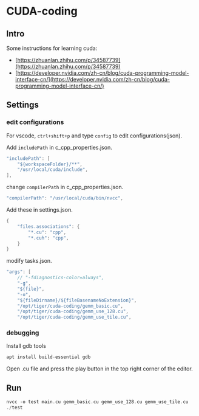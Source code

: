 # CUDA-coding

## Intro

Some instructions for learning cuda:

- [https://zhuanlan.zhihu.com/p/34587739](https://zhuanlan.zhihu.com/p/34587739)
- [https://developer.nvidia.com/zh-cn/blog/cuda-programming-model-interface-cn/](https://developer.nvidia.com/zh-cn/blog/cuda-programming-model-interface-cn/)

## Settings

### edit configurations

For vscode, `ctrl+shift+p` and type `config` to edit configurations(json).

Add `includePath` in c_cpp_properties.json.

```c
"includePath": [
    "${workspaceFolder}/**",
    "/usr/local/cuda/include",
],
```

change `compilerPath` in c_cpp_properties.json.

```c
"compilerPath": "/usr/local/cuda/bin/nvcc",
```

Add these in settings.json.

```c
{
    "files.associations": {
        "*.cu": "cpp",
        "*.cuh": "cpp",
    }
}
```

modify tasks.json.

```c
"args": [
    // "-fdiagnostics-color=always",
    "-g",
    "${file}",
    "-o",
    "${fileDirname}/${fileBasenameNoExtension}",
    "/opt/tiger/cuda-coding/gemm_basic.cu",
    "/opt/tiger/cuda-coding/gemm_use_128.cu",
    "/opt/tiger/cuda-coding/gemm_use_tile.cu",
```

### debugging

Install gdb tools

```c
apt install build-essential gdb
```

Open .cu file and press the play button in the top right corner of the editor.

## Run

```c
nvcc -o test main.cu gemm_basic.cu gemm_use_128.cu gemm_use_tile.cu
./test
```
